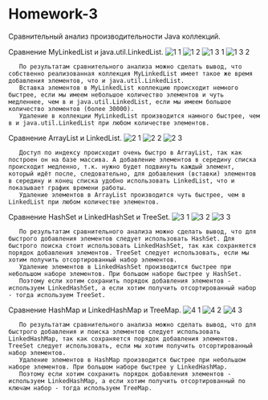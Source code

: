 # Homework-3

Сравнительный анализ производительности Java коллекций.

Сравнение MyLinkedList и java.util.LinkedList.
![1 1](https://user-images.githubusercontent.com/92428972/143219597-c1ee903f-fc2f-4ac8-a626-cf88388eff0d.PNG)
![1 2](https://user-images.githubusercontent.com/92428972/143219752-ffbe5c72-3e35-429f-8513-a5d6740489a6.PNG)
![1 3 1](https://user-images.githubusercontent.com/92428972/143219755-92d9677e-d8d3-4408-9105-00b4a44eaecc.PNG)
![1 3 2](https://user-images.githubusercontent.com/92428972/143219760-57cde09c-cfc1-4f0b-afb2-6491e760e20e.PNG)

       По результатам сравнительного анализа можно сделать вывод, что собственно реализованная коллекция MyLinkedList имеет такое же время добавления элементов, что и java.util.LinkedList. 
       Вставка элементов в MyLinkedList коллекцию происходит немного быстрее, если мы имеем небольшое количество элементов и чуть медленнее, чем в и java.util.LinkedList, если мы имеем большое количество элементов (более 30000).
       Удаление в коллекции MyLinkedList производится намного быстрее, чем в и java.util.LinkedList при любом количестве элементов.
       

Сравнение ArrayList и LinkedList.
![2 1](https://user-images.githubusercontent.com/92428972/143219837-a0d334a2-a4c7-4349-8dc9-2df11a782925.PNG)
![2 2](https://user-images.githubusercontent.com/92428972/143219852-ee2a3b60-d16b-47bd-ba2c-a3ce3ab11970.PNG)
![2 3](https://user-images.githubusercontent.com/92428972/143219856-0e5a92de-5e13-4aea-b78e-68b9700d33a3.PNG)

       Доступ по индексу происходит очень быстро в ArrayList, так как построен он на базе массива. А добавление элементов в середину списка происходит медленно, т.к. нужно будет подвинуть каждый элемент, который идёт после, следовательно, для добавления (вставки) элементов в середину и конец списка удобно использовать LinkedList, что и показывает график времени работы. 
       Удаление элементов в ArrayList производится чуть быстрее, чем в LinkedList при любом количестве элементов. 

Сравнение HashSet и LinkedHashSet и TreeSet.
![3 1](https://user-images.githubusercontent.com/92428972/143219893-a45900fc-ab85-4339-bc29-90f55d9a7d9c.PNG)
![3 2](https://user-images.githubusercontent.com/92428972/143219896-62109f96-b486-49da-bc5d-f6211c982c62.PNG)
![3 3](https://user-images.githubusercontent.com/92428972/143219902-79099616-aeba-4212-82a4-89b0738e34de.PNG)


       По результатам сравнительного анализа можно сделать вывод, что для быстрого добавления элементов следует использовать HashSet. Для быстрого поиска стоит использовать LinkedHashSet, так как сохраняется порядок добавления элементов. TreeSet следует использовать, если мы хотим получить отсортированный набор элементов. 
       Удаление элементов в LinkedHashSet производится быстрее при небольшом наборе элементов. При большом наборе быстрее у HashSet.
       Поэтому если хотим сохранить порядок добавления элементов - используем LinkedHashSet, а если хотим получить отсортированный набор - тогда используем TreeSet.


Сравнение HashMap и LinkedHashMap и TreeMap.
![4 1](https://user-images.githubusercontent.com/92428972/143219917-4d1b95ba-d8d2-424b-a2e7-9869848616d3.PNG)
![4 2](https://user-images.githubusercontent.com/92428972/143219921-97c7157e-19f0-432a-a405-706f4d3ed86b.PNG)
![4 3](https://user-images.githubusercontent.com/92428972/143219924-b7db3ae7-784e-4ba5-be6c-7b7292f17b92.PNG)

 
       По результатам сравнительного анализа можно сделать вывод, что для быстрого добавления и поиска элементов следует использовать LinkedHashMap, так как сохраняется порядок добавления элементов. TreeSet следует использовать, если мы хотим получить отсортированный набор элементов. 
       Удаление элементов в HashMap производится быстрее при небольшом наборе элементов. При большом наборе быстрее у LinkedHashMap.
       Поэтому если хотим сохранить порядок добавления элементов - используем LinkedHashMap, а если хотим получить отсортированный по ключам набор - тогда используем TreeMap.


      


